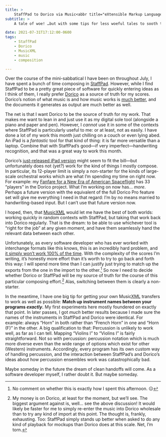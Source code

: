 ```yaml
---
title: >
    StaffPad to Dorico via Music<abbr title="eXtensible Markup Language">XML</abbr>? Alas, no.
subtitle: >
    A tale of woe! …but with some tips for less woeful tales to sooth the bitter pill this is.

date: 2021-07-31T17:12:00-0600
tags:
    - StaffPad
    - Dorico
    - MusicXML
    - music
    - composition

---
```


Over the course of the mini-sabbatical I have been on throughout July, I have spent a bunch of time composing in [StaffPad][s]. However, while I find StaffPad to be a pretty great piece of software for quickly entering ideas as I think of them, I really prefer [Dorico][d] as a source of truth for my scores. Dorico’s notion of what music is and how music works is [much better][note], and the documents it generates as output are much better as well.

[s]: https://www.staffpad.net/
[d]: https://new.steinberg.net/dorico/
[note]: https://v5.chriskrycho.com/notes/2021-07-29-1321/

The net is that I want Dorico to be the source of truth for my work. That makes me want to lean in and just use it as my digital sole tool (alongside a piano and paper and pen). However, I *cannot* use it in some of the contexts where StaffPad is particularly useful to me: or at least, not as easily. I have done a lot of my work this month just chilling on a couch or even lying abed. An iPad is a *fantastic* tool for that kind of thing: it is far more versatile than a laptop. Combine that with StaffPad’s good—if very imperfect—handwriting recognition, and that was a great way to work this month.

Dorico’s [just-released iPad version][d-ipad] might seem to fit the bill—but unfortunately does not (yet?) work for the kind of things I mostly compose. In particular, its 12-player limit is simply a non-starter for the kinds of large-scale orchestral works which are what I’m spending my time on right now. For example: my [Fanfare for a New Era of American Spaceflight][fanfare] has 33 “players” in the Dorico project. What I’m working on now has… *more*. Perhaps a future version with the equivalent of the full Dorico Pro feature set will give me everything I need in that regard: I’m by no means married to handwriting-based input. But I can’t use that future version now.

[d-ipad]: https://new.steinberg.net/dorico/ipad/
[fanfare]: https://v5.chriskrycho.com/elsewhere/fanfare-for-a-new-era-of-american-spaceflight/

I hoped, then, that [Music<abbr title="eXtensible Markup Language">XML</abbr>][music-xml] would let me have the best of both worlds: working quickly in random contexts with StaffPad, but taking that work back into Dorico regularly. That is the dream: to be able to use whichever tool is “right for the job” at any given moment, and have them seamlessly hand the relevant data between each other.

[music-xml]: https://www.musicxml.com

Unfortunately, as every software developer who has ever worked with interchange formats like this knows, this is an incredibly hard problem, and [it simply won’t work 100% of the time][forum]. With the complexity of the scores I’m writing, it’s honestly more effort than it’s worth to try to go back and forth this way: I will spend more time than I can justify just trying to match up the exports from the one in the import to the other.[^afternoon] So now I need to decide whether Dorico or StaffPad will be my source of truth for the course of this particular composing effort.[^bet] Alas, switching between them is clearly a non-starter.

[forum]: https://forums.steinberg.net/t/manually-merge-instruments-after-musicxml-import/730002/2

In the meantime, I have one big tip for getting your own Music<abbr title="eXtensible Markup Language">XML</abbr> transfers to work as well as possible: **Match up instrument names between your programs *exactly*.** My first experiments here mostly foundered on exactly that point. In later passes, I got *much* better results because I made sure the names of the instruments in StaffPad and Dorico were identical. For example: always “Horn” in both rather than “French Horn” in one and “Horn (F)” in the other. A big qualification to that: Percussion is unlikely to work well, as far as I can tell. Mapping “Violins I” to “Violins I” is fairly straightforward. Not so with percussion: percussion notation which is much more diverse even than the wide range of options which exist for other (Western) instruments. Accordingly, every program has its own custom way of handling percussion, and the interaction between StaffPad’s and Dorico’s ideas about how percussion ensembles work was catastrophically bad.

Maybe someday in the future the dream of clean handoffs will come. As a software developer myself, I rather doubt it. But maybe someday.

[^afternoon]: No comment on whether this is exactly how I spent this afternoon. 😑

[^bet]: My money is on Dorico, at least for the moment, but we’ll see. The biggest argument against is, well… see the above discussion! It would likely be faster for me to simply re-enter the music into Dorico wholesale than to try any kind of import at this point. The thought is, frankly, exhausting. Too: StaffPad simply stands up better when asked to do any kind of playback for mockups than Dorico does at this scale. Net, I’m torn.

